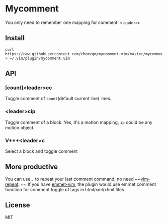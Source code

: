 # Mycomment

You only need to remember one mapping for comment:  `<leader>c`

## Install

    curl https://raw.githubusercontent.com/chemzqm/mycomment.vim/master/mycomment.vim > ~/.vim/plugin/mycomment.vim

## API

### [count]\<leader\>cc

Toggle comment of `count`(default current line) lines.

### \<leader\>cip

Toggle comment of a block. Yes, it's a motion mapping, `ip` could be any motion object.

### V\*\*\*\<leader\>c

Select a block and toggle comment

## More productive

You can use `.` to repeat your last comment command, no need ~~[vim-repeat](https://github.com/tpope/vim-repeat). ~~
If you have [emmet-vim](https://github.com/mattn/emmet-vim), the plugin would use emmet comment function for comment toggle of tags in html/xml/xhml files

## License

MIT
